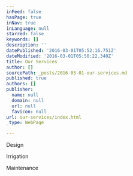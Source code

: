 ```yaml
---
inFeed: false
hasPage: true
inNav: true
inLanguage: null
starred: false
keywords: []
description: ''
datePublished: '2016-03-01T05:52:16.751Z'
dateModified: '2016-03-01T05:50:22.340Z'
title: Our Services
author: []
sourcePath: _posts/2016-03-01-our-services.md
published: true
authors: []
publisher:
  name: null
  domain: null
  url: null
  favicon: null
url: our-services/index.html
_type: WebPage

---
```

Design 

Irrigation 

Maintenance